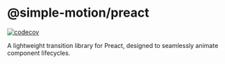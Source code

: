 # @simple-motion/preact

[![codecov](https://codecov.io/gh/Azganoth/simple-motion-preact/graph/badge.svg?token=RO59WBJ6VY)](https://codecov.io/gh/Azganoth/simple-motion-preact)

A lightweight transition library for Preact, designed to seamlessly animate component lifecycles.
